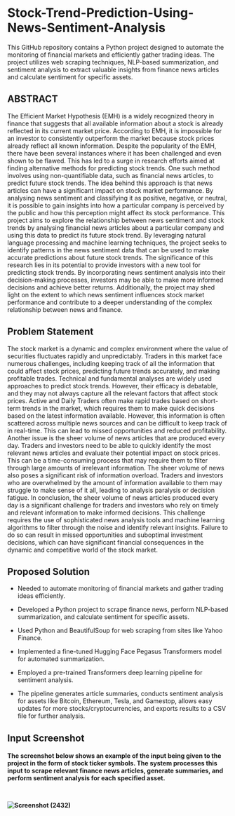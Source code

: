 # Stock-Trend-Prediction-Using-News-Sentiment-Analysis
This GitHub repository contains a Python project designed to automate the monitoring of financial markets and efficiently gather trading ideas. The project utilizes web scraping techniques, NLP-based summarization, and sentiment analysis to extract valuable insights from finance news articles and calculate sentiment for specific assets.

## ABSTRACT

The Efficient Market Hypothesis (EMH) is a widely recognized theory in finance that suggests 
that all available information about a stock is already reflected in its current market price. 
According to EMH, it is impossible for an investor to consistently outperform the market because 
stock prices already reflect all known information.
Despite the popularity of the EMH, there have been several instances where it has been 
challenged and even shown to be flawed. This has led to a surge in research efforts aimed at 
finding alternative methods for predicting stock trends. One such method involves using non-quantifiable data, such as financial news articles, to predict future stock trends.
The idea behind this approach is that news articles can have a significant impact on stock market 
performance. By analysing news sentiment and classifying it as positive, negative, or neutral, it 
is possible to gain insights into how a particular company is perceived by the public and how this 
perception might affect its stock performance.
This project aims to explore the relationship between news sentiment and stock trends by 
analysing financial news articles about a particular company and using this data to predict its 
future stock trend. By leveraging natural language processing and machine learning techniques, 
the project seeks to identify patterns in the news sentiment data that can be used to make accurate 
predictions about future stock trends.
The significance of this research lies in its potential to provide investors with a new tool for 
predicting stock trends. By incorporating news sentiment analysis into their decision-making 
processes, investors may be able to make more informed decisions and achieve better returns. 
Additionally, the project may shed light on the extent to which news sentiment influences stock 
market performance and contribute to a deeper understanding of the complex relationship 
between news and finance.

## Problem Statement

The stock market is a dynamic and complex environment where the value of securities fluctuates 
rapidly and unpredictably. Traders in this market face numerous challenges, including keeping track 
of all the information that could affect stock prices, predicting future trends accurately, and making 
profitable trades. Technical and fundamental analyses are widely used approaches to predict stock 
trends. However, their efficacy is debatable, and they may not always capture all the relevant factors 
that affect stock prices.
Active and Daily Traders often make rapid trades based on short-term trends in the market, which 
requires them to make quick decisions based on the latest information available. However, this 
information is often scattered across multiple news sources and can be difficult to keep track of in 
real-time. This can lead to missed opportunities and reduced profitability.
Another issue is the sheer volume of news articles that are produced every day. Traders and investors 
need to be able to quickly identify the most relevant news articles and evaluate their potential impact 
on stock prices. This can be a time-consuming process that may require them to filter through large amounts of irrelevant information. The sheer volume of news also poses a significant risk of 
information overload. Traders and investors who are overwhelmed by the amount of information 
available to them may struggle to make sense of it all, leading to analysis paralysis or decision 
fatigue.
In conclusion, the sheer volume of news articles produced every day is a significant challenge for 
traders and investors who rely on timely and relevant information to make informed decisions. This 
challenge requires the use of sophisticated news analysis tools and machine learning algorithms to 
filter through the noise and identify relevant insights. Failure to do so can result in missed 
opportunities and suboptimal investment decisions, which can have significant financial 
consequences in the dynamic and competitive world of the stock market.

## Proposed Solution

- Needed to automate monitoring of financial markets and gather trading ideas efficiently.
- Developed a Python project to scrape finance news, perform NLP-based summarization, and calculate sentiment for specific assets.
- Used Python and BeautifulSoup for web scraping from sites like Yahoo Finance.
- Implemented a fine-tuned Hugging Face Pegasus Transformers model for automated summarization.
- Employed a pre-trained Transformers deep learning pipeline for sentiment analysis.

- The pipeline generates article summaries, conducts sentiment analysis for assets like Bitcoin, Ethereum, Tesla, and Gamestop, allows easy updates for more stocks/cryptocurrencies, and exports results to a CSV file for further analysis.

## Input Screenshot
<h4>The screenshot below shows an example of the input being given to the project in the form of stock ticker symbols. The system processes this input to scrape relevant finance news articles, generate summaries, and perform sentiment analysis for each specified asset. 
  
<p>&nbsp;</p>

![Screenshot (2432)](https://github.com/UmangLaad/Stock-Trend-Prediction-Using-News-Sentiment-Analysis/assets/81899965/658eccdd-001d-4504-813e-1f0bbfc7618c)



